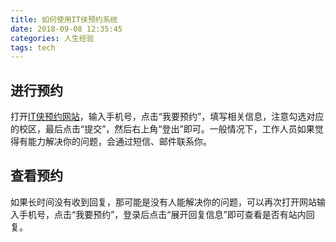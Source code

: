 ```yaml
---
title: 如何使用IT侠预约系统
date: 2018-09-08 12:35:45
categories: 人生经验
tags: tech
---
```


## 进行预约

<!--more-->

打开[IT侠预约网站](http://itxia.club)，输入手机号，点击“我要预约”，填写相关信息，注意勾选对应的校区，最后点击“提交”，然后右上角“登出”即可。一般情况下，工作人员如果觉得有能力解决你的问题，会通过短信、邮件联系你。

## 查看预约

如果长时间没有收到回复，那可能是没有人能解决你的问题，可以再次打开网站输入手机号，点击“我要预约”，登录后点击“展开回复信息”即可查看是否有站内回复。
